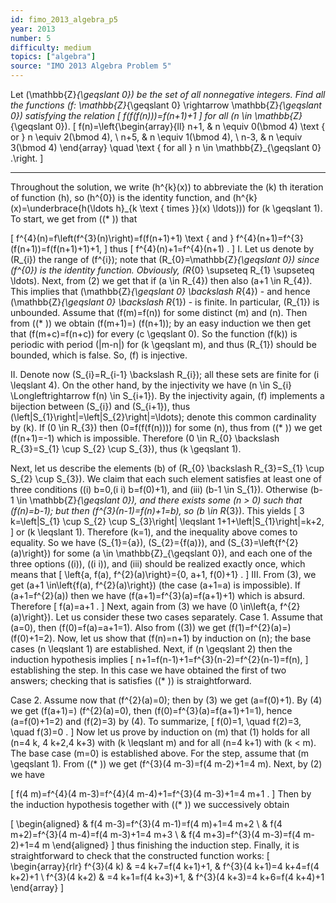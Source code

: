 ```yaml
---
id: fimo_2013_algebra_p5
year: 2013
number: 5
difficulty: medium
topics: ["algebra"]
source: "IMO 2013 Algebra Problem 5"
---
```


Let \(\mathbb{Z}_{\geqslant 0}\) be the set of all nonnegative integers. Find all the functions \(f: \mathbb{Z}_{\geqslant 0} \rightarrow \mathbb{Z}_{\geqslant 0}\) satisfying the relation
\[
f(f(f(n)))=f(n+1)+1
\]
for all \(n \in \mathbb{Z}_{\geqslant 0}\).
\[
f(n)=\left\{\begin{array}{ll}
n+1, & n \equiv 0(\bmod 4) \text { or } n \equiv 2(\bmod 4), \\
n+5, & n \equiv 1(\bmod 4), \\
n-3, & n \equiv 3(\bmod 4)
\end{array} \quad \text { for all } n \in \mathbb{Z}_{\geqslant 0} .\right.
\]

---
Throughout the solution, we write \(h^{k}(x)\) to abbreviate the \(k\) th iteration of function \(h\), so \(h^{0}\) is the identity function, and \(h^{k}(x)=\underbrace{h(\ldots h}_{k \text { times }}(x) \ldots))\) for \(k \geqslant 1\).
To start, we get from \((* )\) that

\[
f^{4}(n)=f\left(f^{3}(n)\right)=f(f(n+1)+1) \text { and } f^{4}(n+1)=f^{3}(f(n+1))=f(f(n+1)+1)+1,
\]
thus
\[
f^{4}(n)+1=f^{4}(n+1) .
\]
I. Let us denote by \(R_{i}\) the range of \(f^{i}\); note that \(R_{0}=\mathbb{Z}_{\geqslant 0}\) since \(f^{0}\) is the identity function. Obviously, \(R_{0} \supseteq R_{1} \supseteq \ldots\). Next, from (2) we get that if \(a \in R_{4}\) then also \(a+1 \in R_{4}\). This implies that \(\mathbb{Z}_{\geqslant 0} \backslash R_{4}\) - and hence \(\mathbb{Z}_{\geqslant 0} \backslash R_{1}\) - is finite. In particular, \(R_{1}\) is unbounded.
Assume that \(f(m)=f(n)\) for some distinct \(m\) and \(n\). Then from \((* )\) we obtain \(f(m+1)=\) \(f(n+1)\); by an easy induction we then get that \(f(m+c)=f(n+c)\) for every \(c \geqslant 0\). So the function \(f(k)\) is periodic with period \(|m-n|\) for \(k \geqslant m\), and thus \(R_{1}\) should be bounded, which is false. So, \(f\) is injective.

II. Denote now \(S_{i}=R_{i-1} \backslash R_{i}\); all these sets are finite for \(i \leqslant 4\). On the other hand, by the injectivity we have \(n \in S_{i} \Longleftrightarrow f(n) \in S_{i+1}\). By the injectivity again, \(f\) implements a bijection between \(S_{i}\) and \(S_{i+1}\), thus \(\left|S_{1}\right|=\left|S_{2}\right|=\ldots\); denote this common cardinality by \(k\). If \(0 \in R_{3}\) then \(0=f(f(f(n)))\) for some \(n\), thus from \((* )\) we get \(f(n+1)=-1\) which is impossible. Therefore \(0 \in R_{0} \backslash R_{3}=S_{1} \cup S_{2} \cup S_{3}\), thus \(k \geqslant 1\).

Next, let us describe the elements \(b\) of \(R_{0} \backslash R_{3}=S_{1} \cup S_{2} \cup S_{3}\). We claim that each such element satisfies at least one of three conditions \((i) b=0,(i i) b=f(0)+1\), and (iii) \(b-1 \in S_{1}\). Otherwise \(b-1 \in \mathbb{Z}_{\geqslant 0}\), and there exists some \(n > 0\) such that \(f(n)=b-1\); but then \(f^{3}(n-1)=f(n)+1=b\), so \(b \in R_{3}\).
This yields
\[
3 k=\left|S_{1} \cup S_{2} \cup S_{3}\right| \leqslant 1+1+\left|S_{1}\right|=k+2,
\]
or \(k \leqslant 1\). Therefore \(k=1\), and the inequality above comes to equality. So we have \(S_{1}=\{a\}\), \(S_{2}=\{f(a)\}\), and \(S_{3}=\left\{f^{2}(a)\right\}\) for some \(a \in \mathbb{Z}_{\geqslant 0}\), and each one of the three options \((i)\), \((i i)\), and (iii) should be realized exactly once, which means that
\[
\left\{a, f(a), f^{2}(a)\right\}=\{0, a+1, f(0)+1\} .
\]
III. From (3), we get \(a+1 \in\left\{f(a), f^{2}(a)\right\}\) (the case \(a+1=a\) is impossible). If \(a+1=f^{2}(a)\) then we have \(f(a+1)=f^{3}(a)=f(a+1)+1\) which is absurd. Therefore
\[
f(a)=a+1 .
\]
Next, again from (3) we have \(0 \in\left\{a, f^{2}(a)\right\}\). Let us consider these two cases separately. Case 1. Assume that \(a=0\), then \(f(0)=f(a)=a+1=1\). Also from \((3)\) we get \(f(1)=f^{2}(a)=\) \(f(0)+1=2\). Now, let us show that \(f(n)=n+1\) by induction on \(n\); the base cases \(n \leqslant 1\) are established. Next, if \(n \geqslant 2\) then the induction hypothesis implies
\[
n+1=f(n-1)+1=f^{3}(n-2)=f^{2}(n-1)=f(n),
\]
establishing the step. In this case we have obtained the first of two answers; checking that is satisfies \((* )\) is straightforward.

Case 2. Assume now that \(f^{2}(a)=0\); then by (3) we get \(a=f(0)+1\). By (4) we get \(f(a+1)=\) \(f^{2}(a)=0\), then \(f(0)=f^{3}(a)=f(a+1)+1=1\), hence \(a=f(0)+1=2\) and \(f(2)=3\) by (4). To summarize,
\[
f(0)=1, \quad f(2)=3, \quad f(3)=0 .
\]
Now let us prove by induction on \(m\) that (1) holds for all \(n=4 k, 4 k+2,4 k+3\) with \(k \leqslant m\) and for all \(n=4 k+1\) with \(k < m\). The base case \(m=0\) is established above. For the step, assume that \(m \geqslant 1\). From \((* )\) we get \(f^{3}(4 m-3)=f(4 m-2)+1=4 m\). Next, by (2) we have

\[
f(4 m)=f^{4}(4 m-3)=f^{4}(4 m-4)+1=f^{3}(4 m-3)+1=4 m+1 .
\]
Then by the induction hypothesis together with \((* )\) we successively obtain

\[
\begin{aligned}
& f(4 m-3)=f^{3}(4 m-1)=f(4 m)+1=4 m+2 \\
& f(4 m+2)=f^{3}(4 m-4)=f(4 m-3)+1=4 m+3 \\
& f(4 m+3)=f^{3}(4 m-3)=f(4 m-2)+1=4 m
\end{aligned}
\]
thus finishing the induction step.
Finally, it is straightforward to check that the constructed function works:
\[
\begin{array}{rlr}
f^{3}(4 k) & =4 k+7=f(4 k+1)+1, & f^{3}(4 k+1)=4 k+4=f(4 k+2)+1 \\
f^{3}(4 k+2) & =4 k+1=f(4 k+3)+1, & f^{3}(4 k+3)=4 k+6=f(4 k+4)+1
\end{array}
\]
